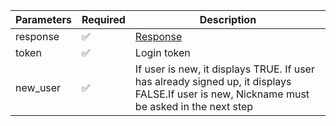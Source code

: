 | Parameters 	| Required 	                | Description                                                                   										 					    |
|------------	|----------	                |-------------------------------------------------------------------------------												 			    |
| response   	| :white_check_mark:      	| [Response](Response.md)                                                       	 														    |
| token      	| :white_check_mark:      	| Login token                                                      												 		                        |
| new_user   	| :white_check_mark:      	| If user is new, it displays TRUE. If user has already signed up, it displays FALSE.If user is new, Nickname must be asked in the next step    |
